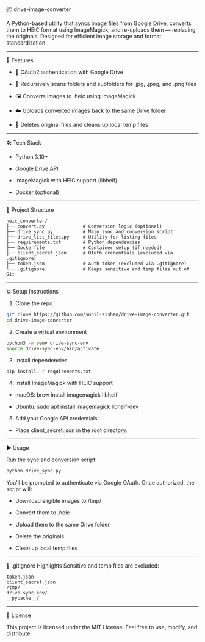 

📦 drive-image-converter

A Python-based utility that syncs image files from Google Drive, converts them to HEIC format using ImageMagick, and re-uploads them — replacing the originals. Designed for efficient image storage and format standardization.

---

🚀 Features
  - 🔐 OAuth2 authentication with Google Drive

  - 📂 Recursively scans folders and subfolders for .jpg, .jpeg, and .png files

  - 🖼️ Converts images to .heic using ImageMagick

  - ☁️ Uploads converted images back to the same Drive folder

  - 🧹 Deletes original files and cleans up local temp files

---

🛠️ Tech Stack

  - Python 3.10+

  - Google Drive API

  - ImageMagick with HEIC support (libheif)

  - Docker (optional)

---

📁 Project Structure

```Code
heic_converter/
├── convert.py              # Conversion logic (optional)
├── drive_sync.py           # Main sync and conversion script
├── drive_list_files.py     # Utility for listing files
├── requirements.txt        # Python dependencies
├── Dockerfile              # Container setup (if needed)
├── client_secret.json      # OAuth credentials (excluded via .gitignore)
├── token.json              # Auth token (excluded via .gitignore)
└── .gitignore              # Keeps sensitive and temp files out of Git
```

---

⚙️ Setup Instructions

1. Clone the repo

```bash
git clone https://github.com/sunil-zishan/drive-image-converter.git
cd drive-image-converter
```

2. Create a virtual environment

```bash
python3 -m venv drive-sync-env
source drive-sync-env/bin/activate
```

3. Install dependencies

```bash
pip install -r requirements.txt
```

4. Install ImageMagick with HEIC support

  - macOS: brew install imagemagick libheif

  - Ubuntu: sudo apt install imagemagick libheif-dev

5. Add your Google API credentials

  - Place client_secret.json in the root directory.
  
---

▶️ Usage

Run the sync and conversion script:

```bash
python drive_sync.py
```

You’ll be prompted to authenticate via Google OAuth. Once authorized, the script will:

  - Download eligible images to /tmp/

  - Convert them to .heic

  - Upload them to the same Drive folder

  - Delete the originals

  - Clean up local temp files

---

🧼 .gitignore Highlights
Sensitive and temp files are excluded:

```Code
token.json
client_secret.json
/tmp/
drive-sync-env/
__pycache__/
```

---

📜 License

This project is licensed under the MIT License. Feel free to use, modify, and distribute.
